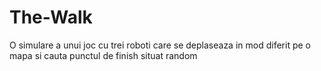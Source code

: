 # The-Walk
O simulare a unui joc cu trei roboti care se deplaseaza in mod diferit pe o mapa si cauta punctul de finish situat random
